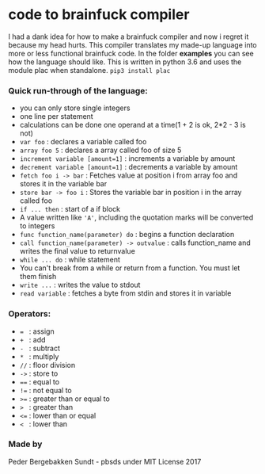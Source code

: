 # code to brainfuck compiler

I had a dank idea for how to make a brainfuck compiler and now i regret it because my head hurts.
This compiler translates my made-up language into more or less functional brainfuck code.
In the folder **examples** you can see how the language should like. This is written in
python 3.6 and uses the module plac when standalone.
`pip3 install plac`

### Quick run-through of the language:
* you can only store single integers
* one line per statement
* calculations can be done one operand at a time(1 + 2 is ok, 2*2 - 3 is not)
* `var foo` : declares a variable called foo
* `array foo 5` : declares a array called foo of size 5
* `increment variable [amount=1]` : increments a variable by amount
* `decrement variable [amount=1]` : decrements a variable by amount
* `fetch foo i -> bar` : Fetches value at position i from array foo and stores it in the variable bar
* `store bar -> foo i` : Stores the variable bar in position i in the array called foo
* `if ... then` : start of a if block
* A value written like `'A'`, including the quotation marks will be converted to integers
* `func function_name(parameter) do` : begins a function declaration
* `call function_name(parameter) -> outvalue` : calls function_name and writes the final value to returnvalue
* `while ... do` : while statement
* You can't break from a while or return from a function. You must let them finish
* `write ...` : writes the value to stdout
* `read variable` : fetches a byte from stdin and stores it in variable

### Operators:
* `= ` : assign
* `+ ` : add
* `- ` : subtract
* `* ` : multiply
* `//` : floor division
* `->` : store to
* `==` : equal to
* `!=` : not equal to
* `>=` : greater than or equal to
* `> ` : greater than
* `<=` : lower  than or equal
* `< ` : lower than

### Made by
Peder Bergebakken Sundt - pbsds
under MIT License 2017